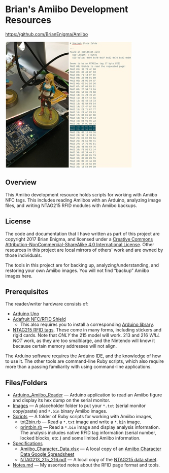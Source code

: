 # Brian's Amiibo Development Resources

<https://github.com/BrianEnigma/Amiibo>

![Zelda on the NFC reader](NFC_Zelda.jpg)



## Overview

This Amiibo development resource holds scripts for working with Amiibo NFC tags. This includes reading Amiibos with an Arduino, analyzing image files, and writing NTAG215 RFID modules with Amiibo backups.

## License

The code and documentation that I have written as part of this project are copyright 2017 Brian Enigma, and licensed under a [ Creative Commons Attribution-NonCommercial-ShareAlike 4.0 International License](http://creativecommons.org/licenses/by-nc-sa/4.0/). Other resources in this project are local mirrors of others' work and are owned by those individuals.

The tools in this project are for backing up, analyzing/understanding, and restoring your own Amiibo images. You will not find “backup” Amiibo images here.

## Prerequisites

The reader/writer hardware consists of:

- [Arduino Uno](https://www.adafruit.com/product/50)
- [Adafruit NFC/RFID Shield](https://www.adafruit.com/product/789)
    - This also requires you to install a corresponding [Arduino library](https://learn.adafruit.com/adafruit-pn532-rfid-nfc/arduino-library).
- [NTAG215 RFID tags](https://www.google.com/search?q=ntag215&oq=ntag215). These come in many forms, including stickers and rigid cards. Note that _*ONLY*_ the 215 model will work. 213 and 216 _*WILL NOT*_ work, as they are too small/large, and the Nintendo will know it because certain memory addresses will not align.

The Arduino software requires the Arduino IDE, and the knowledge of how to use it. The other tools are command-line Ruby scripts, which also require more than a passing familiarity with using command-line applications.

## Files/Folders

- [Arduino_Amiibo_Reader](./Arduino_Amiibo_Reader/) — Arduino application to read an Amiibo figure and display its hex dump on the serial monitor.
- [Images](./Images/) — A placeholder folder to put your `*.txt` (serial monitor copy/paste) and `*.bin` binary Amiibo images.
- [Scripts](./Scripts/) — A folder of Ruby scripts for working with Amiibo images,
    - [txt2bin.rb](./Scripts/txt2bin.rb) — Read a `*.txt` image and write a `*.bin` image.
    - [printbin.rb](./Scripts/printbin.rb) — Read a `*.bin` image and display analysis information. The analysis includes native RFID tag information (serial number, locked blocks, etc.) and some limited Amiibo information.
- [Specifications](./Specifications/)
    - [Amiibo_Character_Data.xlsx](./Specifications/Amiibo_Character_Data.xlsx) — A local copy of an [Amiibo Character Data Google Spreadsheet](https://docs.google.com/spreadsheets/d/1WJ4HxS9hkLquq-ATt1Rq9mioH6RDgP3qQrtYVaOdimM/edit?usp=sharing)
    - [NTAG213_215_216.pdf](./Specifications/NTAG213_215_216.pdf) — A local copy of the [NTAG215 data sheet](https://www.nxp.com/documents/data_sheet/NTAG213_215_216.pdf).
- [Notes.md](Notes.md) — My assorted notes about the RFID page format and tools.
